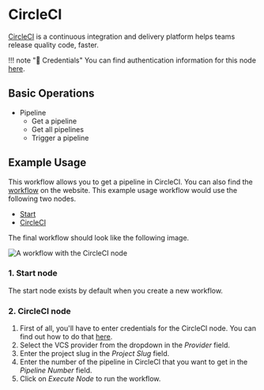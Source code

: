 # CircleCI

[CircleCI](https://circleci.com/) is a continuous integration and delivery platform helps teams release quality code, faster.

!!! note "🔑 Credentials"
    You can find authentication information for this node [here](/workflow/integrations/credentials/circleCi/).


## Basic Operations

* Pipeline
    * Get a pipeline
    * Get all pipelines
    * Trigger a pipeline

## Example Usage

This workflow allows you to get a pipeline in CircleCI. You can also find the [workflow](https://n8n.io/workflows/454) on the website. This example usage workflow would use the following two nodes.
- [Start](/workflow/integrations/core-nodes/workflow-nodes-base.start/)
- [CircleCI]()

The final workflow should look like the following image.

![A workflow with the CircleCI node](/_images/integrations/nodes/circleci/workflow.png)

### 1. Start node

The start node exists by default when you create a new workflow.

### 2. CircleCI node

1. First of all, you'll have to enter credentials for the CircleCI node. You can find out how to do that [here](/workflow/integrations/credentials/circleCi/).
2. Select the VCS provider from the dropdown in the *Provider* field.
3. Enter the project slug in the *Project Slug* field.
4. Enter the number of the pipeline in CircleCI that you want to get in the *Pipeline Number* field.
5. Click on *Execute Node* to run the workflow.
